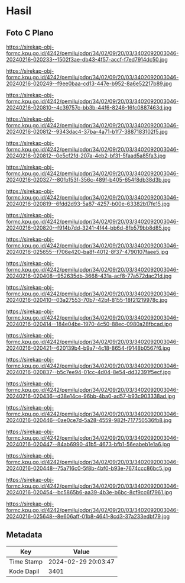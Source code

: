 # Hasil

## Foto C Plano

https://sirekap-obj-formc.kpu.go.id/4242/pemilu/pdpr/34/02/09/20/03/3402092003046-20240216-020233--1502f3ae-db43-4f57-accf-f7ed7914dc50.jpg

https://sirekap-obj-formc.kpu.go.id/4242/pemilu/pdpr/34/02/09/20/03/3402092003046-20240216-020249--f9ee0baa-cd13-447e-b952-8a6e52217b89.jpg

https://sirekap-obj-formc.kpu.go.id/4242/pemilu/pdpr/34/02/09/20/03/3402092003046-20240216-020810--4c39757c-bb3b-44f6-8246-16fc0887463d.jpg

https://sirekap-obj-formc.kpu.go.id/4242/pemilu/pdpr/34/02/09/20/03/3402092003046-20240216-020812--9343dac4-37ba-4a71-b1f7-3887183102f5.jpg

https://sirekap-obj-formc.kpu.go.id/4242/pemilu/pdpr/34/02/09/20/03/3402092003046-20240216-020812--0e5cf2fd-207a-4eb2-bf31-5faad5a85fa3.jpg

https://sirekap-obj-formc.kpu.go.id/4242/pemilu/pdpr/34/02/09/20/03/3402092003046-20240216-020327--80fb153f-356c-489f-b405-654f8db38d3b.jpg

https://sirekap-obj-formc.kpu.go.id/4242/pemilu/pdpr/34/02/09/20/03/3402092003046-20240216-020819--6fdd2d93-5a87-4257-b00e-63382b17fe15.jpg

https://sirekap-obj-formc.kpu.go.id/4242/pemilu/pdpr/34/02/09/20/03/3402092003046-20240216-020820--f914b7dd-3241-4f44-bb6d-8fb579bb8d85.jpg

https://sirekap-obj-formc.kpu.go.id/4242/pemilu/pdpr/34/02/09/20/03/3402092003046-20240216-025655--f706e420-ba8f-4012-8f37-4790107faee5.jpg

https://sirekap-obj-formc.kpu.go.id/4242/pemilu/pdpr/34/02/09/20/03/3402092003046-20240216-020408--952635db-3668-431a-acf8-77a572dac21d.jpg

https://sirekap-obj-formc.kpu.go.id/4242/pemilu/pdpr/34/02/09/20/03/3402092003046-20240216-020410--03a27553-70b7-42bf-8155-18f21219978c.jpg

https://sirekap-obj-formc.kpu.go.id/4242/pemilu/pdpr/34/02/09/20/03/3402092003046-20240216-020414--184e04be-1970-4c50-88ec-0980a28fbcad.jpg

https://sirekap-obj-formc.kpu.go.id/4242/pemilu/pdpr/34/02/09/20/03/3402092003046-20240216-020421--620139b4-b9a7-4c18-8654-f9148b0567f6.jpg

https://sirekap-obj-formc.kpu.go.id/4242/pemilu/pdpr/34/02/09/20/03/3402092003046-20240216-020837--b5c7ee94-01cc-4d04-8e54-dd32391f5ecf.jpg

https://sirekap-obj-formc.kpu.go.id/4242/pemilu/pdpr/34/02/09/20/03/3402092003046-20240216-020436--d38e14ce-96bb-4ba0-ad57-b93c903338ad.jpg

https://sirekap-obj-formc.kpu.go.id/4242/pemilu/pdpr/34/02/09/20/03/3402092003046-20240216-020446--0ae0ce7d-5a28-4559-982f-717750536fb8.jpg

https://sirekap-obj-formc.kpu.go.id/4242/pemilu/pdpr/34/02/09/20/03/3402092003046-20240216-020447--84ab6990-41b5-4673-bfb1-56eabeb1e1a6.jpg

https://sirekap-obj-formc.kpu.go.id/4242/pemilu/pdpr/34/02/09/20/03/3402092003046-20240216-020448--75a716c0-5f8b-4bf0-b93e-7674ccc86bc5.jpg

https://sirekap-obj-formc.kpu.go.id/4242/pemilu/pdpr/34/02/09/20/03/3402092003046-20240216-020454--bc5865b6-aa39-4b3e-b6bc-8cf9cc6f7961.jpg

https://sirekap-obj-formc.kpu.go.id/4242/pemilu/pdpr/34/02/09/20/03/3402092003046-20240216-025648--8e606aff-01b8-4641-8cd3-37a233edbf79.jpg


## Metadata

| Key        | Value               |
| ---------- | ------------------- |
| Time Stamp | 2024-02-29 20:03:47 |
| Kode Dapil | 3401                |



